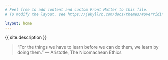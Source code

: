 ```yaml
---
# Feel free to add content and custom Front Matter to this file.
# To modify the layout, see https://jekyllrb.com/docs/themes/#overriding-theme-defaults

layout: home
---
```

{{ site.description }}

>“For the things we have to learn before we can do them, we learn by doing them.” ― Aristotle, The Nicomachean Ethics